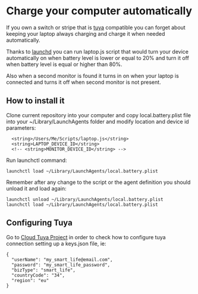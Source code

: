 # Charge your computer automatically

If you own a switch or stripe that is [tuya](https://www.tuya.com/) compatible you can forget about keeping your laptop always charging and charge it when needed automatically.

Thanks to [launchd](https://www.launchd.info/) you can run laptop.js script that would turn your device automatically on when battery level is lower or equal to 20% and turn it off when battery level is equal or higher than 80%.

Also when a second monitor is found it turns in on when your laptop is connected and turns it off when second monitor is not present.

## How to install it

Clone current repository into your computer and copy local.battery.plist file into your ~/Library/LaunchAgents folder and modify location and device id parameters:
```
  <string>/Users/Me/Scripts/laptop.js</string>
  <string>LAPTOP_DEVICE_ID</string>
  <!-- <string>MONITOR_DEVICE_ID</string> -->
```

Run launchctl command:
```
launchctl load ~/Library/LaunchAgents/local.battery.plist
```

Remember after any change to the script or the agent definition you should unload it and load again:
```
launchctl unload ~/Library/LaunchAgents/local.battery.plist
launchctl load ~/Library/LaunchAgents/local.battery.plist
```

## Configuring Tuya

Go to [Cloud Tuya Project](https://github.com/unparagoned/cloudtuya#example-keysjson) in order to check how to configure tuya connection setting up a keys.json file, ie:
```
{
  "userName": "my_smart_life@email.com",
  "password": "my_smart_life_password",
  "bizType": "smart_life",
  "countryCode": "34",
  "region": "eu"
}
```